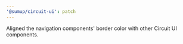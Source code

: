 ```yaml
---
'@sumup/circuit-ui': patch
---
```


Aligned the navigation components' border color with other Circuit UI components.
